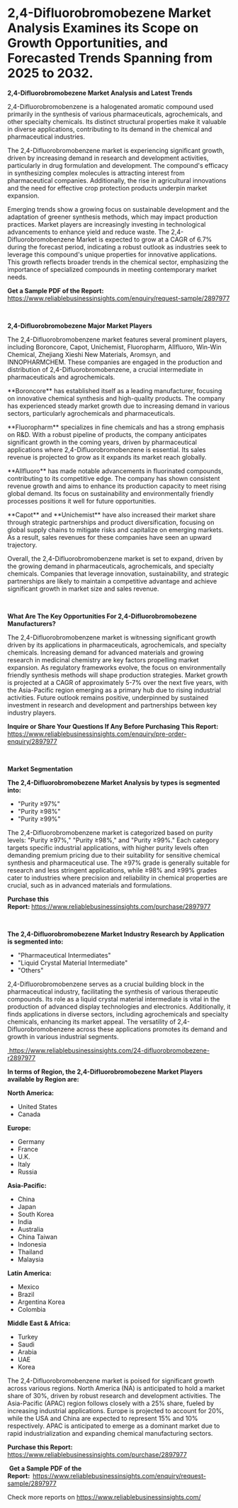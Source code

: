 <p><h1>2,4-Difluorobromobezene Market Analysis Examines its Scope on Growth Opportunities, and Forecasted Trends Spanning from 2025 to 2032.</h1></p><p><strong>2,4-Difluorobromobezene Market Analysis and Latest Trends</strong></p>
<p><p>2,4-Difluorobromobenzene is a halogenated aromatic compound used primarily in the synthesis of various pharmaceuticals, agrochemicals, and other specialty chemicals. Its distinct structural properties make it valuable in diverse applications, contributing to its demand in the chemical and pharmaceutical industries. </p><p>The 2,4-Difluorobromobenzene market is experiencing significant growth, driven by increasing demand in research and development activities, particularly in drug formulation and development. The compound's efficacy in synthesizing complex molecules is attracting interest from pharmaceutical companies. Additionally, the rise in agricultural innovations and the need for effective crop protection products underpin market expansion. </p><p>Emerging trends show a growing focus on sustainable development and the adaptation of greener synthesis methods, which may impact production practices. Market players are increasingly investing in technological advancements to enhance yield and reduce waste. The 2,4-Difluorobromobenzene Market is expected to grow at a CAGR of 6.7% during the forecast period, indicating a robust outlook as industries seek to leverage this compound's unique properties for innovative applications. This growth reflects broader trends in the chemical sector, emphasizing the importance of specialized compounds in meeting contemporary market needs.</p></p>
<p><strong>Get a Sample PDF of the Report:&nbsp;</strong> <a href="https://www.reliablebusinessinsights.com/enquiry/request-sample/2897977?utm_campaign=3455&utm_medium=2&utm_source=Github&utm_content=ia&utm_term=15032025&utm_id=24-difluorobromobezene">https://www.reliablebusinessinsights.com/enquiry/request-sample/2897977</a></p>
<p>&nbsp;</p>
<p><strong>2,4-Difluorobromobezene Major Market Players</strong></p>
<p><p>The 2,4-Difluorobromobenzene market features several prominent players, including Boroncore, Capot, Unichemist, Fluoropharm, AIIfluoro, Win-Win Chemical, Zhejiang Xieshi New Materials, Aromsyn, and INNOPHARMCHEM. These companies are engaged in the production and distribution of 2,4-Difluorobromobenzene, a crucial intermediate in pharmaceuticals and agrochemicals.</p><p>**Boroncore** has established itself as a leading manufacturer, focusing on innovative chemical synthesis and high-quality products. The company has experienced steady market growth due to increasing demand in various sectors, particularly agrochemicals and pharmaceuticals. </p><p>**Fluoropharm** specializes in fine chemicals and has a strong emphasis on R&D. With a robust pipeline of products, the company anticipates significant growth in the coming years, driven by pharmaceutical applications where 2,4-Difluorobromobenzene is essential. Its sales revenue is projected to grow as it expands its market reach globally.</p><p>**AIIfluoro** has made notable advancements in fluorinated compounds, contributing to its competitive edge. The company has shown consistent revenue growth and aims to enhance its production capacity to meet rising global demand. Its focus on sustainability and environmentally friendly processes positions it well for future opportunities.</p><p>**Capot** and **Unichemist** have also increased their market share through strategic partnerships and product diversification, focusing on global supply chains to mitigate risks and capitalize on emerging markets. As a result, sales revenues for these companies have seen an upward trajectory.</p><p>Overall, the 2,4-Difluorobromobenzene market is set to expand, driven by the growing demand in pharmaceuticals, agrochemicals, and specialty chemicals. Companies that leverage innovation, sustainability, and strategic partnerships are likely to maintain a competitive advantage and achieve significant growth in market size and sales revenue.</p></p>
<p>&nbsp;</p>
<p><strong>What Are The Key Opportunities For 2,4-Difluorobromobezene Manufacturers?</strong></p>
<p><p>The 2,4-Difluorobromobenzene market is witnessing significant growth driven by its applications in pharmaceuticals, agrochemicals, and specialty chemicals. Increasing demand for advanced materials and growing research in medicinal chemistry are key factors propelling market expansion. As regulatory frameworks evolve, the focus on environmentally friendly synthesis methods will shape production strategies. Market growth is projected at a CAGR of approximately 5-7% over the next five years, with the Asia-Pacific region emerging as a primary hub due to rising industrial activities. Future outlook remains positive, underpinned by sustained investment in research and development and partnerships between key industry players.</p></p>
<p><strong>Inquire or Share Your Questions If Any Before Purchasing This Report:</strong> <a href="https://www.reliablebusinessinsights.com/enquiry/pre-order-enquiry/2897977?utm_campaign=3455&utm_medium=2&utm_source=Github&utm_content=ia&utm_term=15032025&utm_id=24-difluorobromobezene">https://www.reliablebusinessinsights.com/enquiry/pre-order-enquiry/2897977</a></p>
<p>&nbsp;</p>
<p><strong>Market Segmentation</strong></p>
<p><strong>The 2,4-Difluorobromobezene Market Analysis by types is segmented into:</strong></p>
<p><ul><li>"Purity ≥97%"</li><li>"Purity ≥98%"</li><li>"Purity ≥99%"</li></ul></p>
<p><p>The 2,4-Difluorobromobenzene market is categorized based on purity levels: "Purity ≥97%," "Purity ≥98%," and "Purity ≥99%." Each category targets specific industrial applications, with higher purity levels often demanding premium pricing due to their suitability for sensitive chemical synthesis and pharmaceutical use. The ≥97% grade is generally suitable for research and less stringent applications, while ≥98% and ≥99% grades cater to industries where precision and reliability in chemical properties are crucial, such as in advanced materials and formulations.</p></p>
<p><strong>Purchase this Report:&nbsp;</strong><a href="https://www.reliablebusinessinsights.com/purchase/2897977?utm_campaign=3455&utm_medium=2&utm_source=Github&utm_content=ia&utm_term=15032025&utm_id=24-difluorobromobezene">https://www.reliablebusinessinsights.com/purchase/2897977</a></p>
<p>&nbsp;</p>
<p><strong>The 2,4-Difluorobromobezene Market Industry Research by Application is segmented into:</strong></p>
<p><ul><li>"Pharmaceutical Intermediates"</li><li>"Liquid Crystal Material Intermediate"</li><li>"Others"</li></ul></p>
<p><p>2,4-Difluorobromobenzene serves as a crucial building block in the pharmaceutical industry, facilitating the synthesis of various therapeutic compounds. Its role as a liquid crystal material intermediate is vital in the production of advanced display technologies and electronics. Additionally, it finds applications in diverse sectors, including agrochemicals and specialty chemicals, enhancing its market appeal. The versatility of 2,4-Difluorobromobenzene across these applications promotes its demand and growth in various industrial segments.</p></p>
<p><a href="https://www.reliablebusinessinsights.com/24-difluorobromobezene-r2897977?utm_campaign=3455&utm_medium=2&utm_source=Github&utm_content=ia&utm_term=15032025&utm_id=24-difluorobromobezene">&nbsp;https://www.reliablebusinessinsights.com/24-difluorobromobezene-r2897977</a></p>
<p><strong>In terms of Region, the 2,4-Difluorobromobezene Market Players available by Region are:</strong></p>
<p>
    <p> <strong> North America: </strong>
        <ul>
            <li>United States</li>
            <li>Canada</li>
        </ul>
        </p> 
    <p> <strong> Europe: </strong>
        <ul>
            <li>Germany</li>
            <li>France</li>
            <li>U.K.</li>
            <li>Italy</li>
            <li>Russia</li>
        </ul>
        </p> 
    <p> <strong> Asia-Pacific: </strong>
        <ul>
            <li>China</li>
            <li>Japan</li>
            <li>South Korea</li>
            <li>India</li>
            <li>Australia</li>
            <li>China Taiwan</li>
            <li>Indonesia</li>
            <li>Thailand</li>
            <li>Malaysia</li>
        </ul>
        </p> 
    <p> <strong> Latin America: </strong>
        <ul>
            <li>Mexico</li>
            <li>Brazil</li>
            <li>Argentina Korea</li>
            <li>Colombia</li>
        </ul>
        </p> 
    <p> <strong> Middle East & Africa: </strong>
        <ul>
            <li>Turkey</li>
            <li>Saudi</li>
            <li>Arabia</li>
            <li>UAE</li>
            <li>Korea</li>
        </ul>
    </p>
    </p>
<p><p>The 2,4-Difluorobromobenzene market is poised for significant growth across various regions. North America (NA) is anticipated to hold a market share of 30%, driven by robust research and development activities. The Asia-Pacific (APAC) region follows closely with a 25% share, fueled by increasing industrial applications. Europe is projected to account for 20%, while the USA and China are expected to represent 15% and 10% respectively. APAC is anticipated to emerge as a dominant market due to rapid industrialization and expanding chemical manufacturing sectors.</p></p>
<p><strong>Purchase this Report: </strong><a href="https://www.reliablebusinessinsights.com/purchase/2897977?utm_campaign=3455&utm_medium=2&utm_source=Github&utm_content=ia&utm_term=15032025&utm_id=24-difluorobromobezene">https://www.reliablebusinessinsights.com/purchase/2897977</a></p>
<p>&nbsp;<strong>Get a Sample PDF of the Report:&nbsp;&nbsp;</strong><a href="https://www.reliablebusinessinsights.com/enquiry/request-sample/2897977?utm_campaign=3455&utm_medium=2&utm_source=Github&utm_content=ia&utm_term=15032025&utm_id=24-difluorobromobezene">https://www.reliablebusinessinsights.com/enquiry/request-sample/2897977</a></p>
<p><strong></strong></p>
<p>Check more reports on <a href="https://www.reliablebusinessinsights.com/?utm_campaign=3455&utm_medium=2&utm_source=Github&utm_content=ia&utm_term=15032025&utm_id=24-difluorobromobezene">https://www.reliablebusinessinsights.com/</a></p>